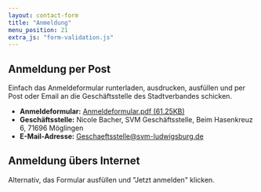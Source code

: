 ```yaml
---
layout: contact-form
title: "Anmeldung"
menu_position: 21
extra_js: "form-validation.js"
---
```


## Anmeldung per Post
Einfach das Anmeldeformular runterladen, ausdrucken, ausfüllen 
und per Post oder Email an die Geschäftsstelle 
des Stadtverbandes schicken.

- __Anmeldeformular:__ [Anmeldeformular.pdf (61.25KB)](#)
- __Geschäftsstelle:__ Nicole Bacher, SVM Geschäftsstelle, Beim Hasenkreuz 6, 71696 Möglingen  
- __E-Mail-Adresse:__ <a href="mailto:Geschaeftsstelle@svm-ludwigsburg.de"> Geschaeftsstelle@svm-ludwigsburg.de</a>

## Anmeldung übers Internet
Alternativ, das Formular ausfüllen und "Jetzt anmelden" klicken.
